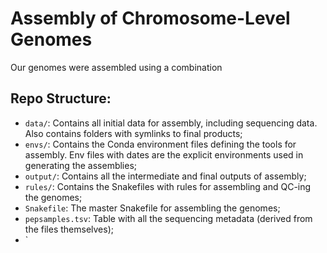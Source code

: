 Assembly of Chromosome-Level Genomes
====================================

Our genomes were assembled using a combination


Repo Structure: 
-------

- `data/`: Contains all initial data for assembly, including sequencing data. 
Also contains folders with symlinks to final products;
- `envs/`: Contains the Conda environment files defining the tools for assembly. 
Env files with dates are the explicit environments used in generating the assemblies;
- `output/`: Contains all the intermediate and final outputs of assembly;
- `rules/`: Contains the Snakefiles with rules for assembling and QC-ing the genomes;
- `Snakefile`: The master Snakefile for assembling the genomes;
- `pepsamples.tsv`: Table with all the sequencing metadata (derived from the files themselves);
- `
